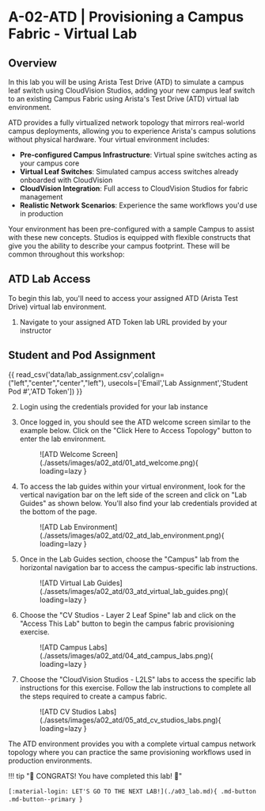 # A-02-ATD | Provisioning a Campus Fabric - Virtual Lab

## Overview

In this lab you will be using Arista Test Drive (ATD) to simulate a campus leaf switch using CloudVision Studios, adding your new campus leaf switch to an existing Campus Fabric using Arista's Test Drive (ATD) virtual lab environment.

ATD provides a fully virtualized network topology that mirrors real-world campus deployments, allowing you to experience Arista's campus solutions without physical hardware. Your virtual environment includes:

- **Pre-configured Campus Infrastructure**: Virtual spine switches acting as your campus core
- **Virtual Leaf Switches**: Simulated campus access switches already onboarded with CloudVision
- **CloudVision Integration**: Full access to CloudVision Studios for fabric management
- **Realistic Network Scenarios**: Experience the same workflows you'd use in production

Your environment has been pre-configured with a sample Campus to assist with these new concepts. Studios is equipped with flexible constructs that give you the ability to describe your campus footprint. These will be common throughout this workshop:

## ATD Lab Access

To begin this lab, you'll need to access your assigned ATD (Arista Test Drive) virtual lab environment.

1. Navigate to your assigned ATD Token lab URL provided by your instructor

## Student and Pod Assignment
{{ read_csv('data/lab_assignment.csv',colalign=("left","center","center","left"), usecols=['Email','Lab Assignment','Student Pod #','ATD Token']) }}

2. Login using the credentials provided for your lab instance
3. Once logged in, you should see the ATD welcome screen similar to the example below. Click on the "Click Here to Access Topology" button to enter the lab environment.

    <figure markdown>
    ![ATD Welcome Screen](./assets/images/a02_atd/01_atd_welcome.png){ loading=lazy }
    </figure>

4. To access the lab guides within your virtual environment, look for the vertical navigation bar on the left side of the screen and click on "Lab Guides" as shown below. You'll also find your lab credentials provided at the bottom of the page.

    <figure markdown>
    ![ATD Lab Environment](./assets/images/a02_atd/02_atd_lab_environment.png){ loading=lazy }
    </figure>

5. Once in the Lab Guides section, choose the "Campus" lab from the horizontal navigation bar to access the campus-specific lab instructions.

    <figure markdown>
    ![ATD Virtual Lab Guides](./assets/images/a02_atd/03_atd_virtual_lab_guides.png){ loading=lazy }
    </figure>

6. Choose the "CV Studios - Layer 2 Leaf Spine" lab and click on the "Access This Lab" button to begin the campus fabric provisioning exercise.

    <figure markdown>
    ![ATD Campus Labs](./assets/images/a02_atd/04_atd_campus_labs.png){ loading=lazy }
    </figure>

7. Choose the "CloudVision Studios - L2LS" labs to access the specific lab instructions for this exercise. Follow the lab instructions to complete all the steps required to create a campus fabric.

    <figure markdown>
    ![ATD CV Studios Labs](./assets/images/a02_atd/05_atd_cv_studios_labs.png){ loading=lazy }
    </figure>

The ATD environment provides you with a complete virtual campus network topology where you can practice the same provisioning workflows used in production environments.

!!! tip "🎉 CONGRATS! You have completed this lab! 🎉"

    [:material-login: LET'S GO TO THE NEXT LAB!](./a03_lab.md){ .md-button .md-button--primary }
